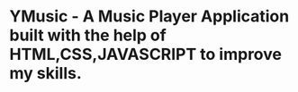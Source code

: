 # YMusic - A Music Player Application built with the help of HTML,CSS,JAVASCRIPT to improve my skills.
